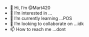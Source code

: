 - 👋 Hi, I’m @Mart420
- 👀 I’m interested in ...
- 🌱 I’m currently learning ...POS
- 💞️ I’m looking to collaborate on ...idk
- 📫 How to reach me ...dont

<!---
Mart420/Mart420 is a ✨ special ✨ repository because its `README.md` (this file) appears on your GitHub profile.
You can click the Preview link to take a look at your changes.
--->
